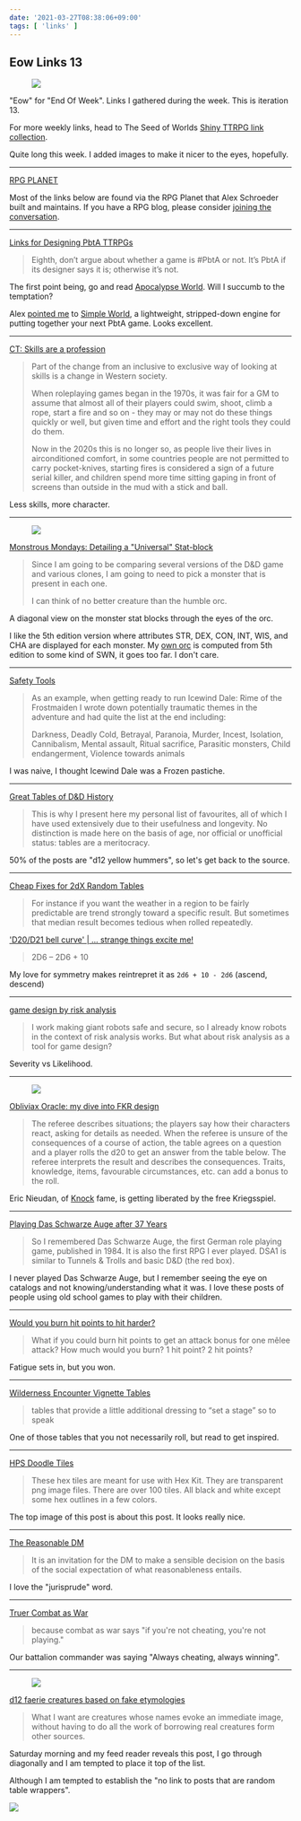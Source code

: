 ```yaml
---
date: '2021-03-27T08:38:06+09:00'
tags: [ 'links' ]
---
```


## Eow Links 13

<figure class="right">
<a href="https://natetreme.com/blog/2021/3/23/hps-doodle-tiles"><img src="images/20210327_map.png" loading="lazy" /></a>
<figcaption>
</figcaption>
</figure>

"Eow" for "End Of Week". Links I gathered during the week. This is iteration 13.

For more weekly links, head to The Seed of Worlds [Shiny TTRPG link collection](https://seedofworlds.blogspot.com/search/label/weekly%20links).

Quite long this week. I added images to make it nicer to the eyes, hopefully.

<hr/>

[RPG PLANET](https://campaignwiki.org/rpg/)

Most of the links below are found via the RPG Planet that Alex Schroeder built and maintains. If you have a RPG blog, please consider [joining the conversation](https://campaignwiki.org/wiki/Planet/Please_join!).

<hr/>

[Links for Designing PbtA TTRPGs](http://troypress.com/links-for-designing-pbta-ttrpgs/)

> Eighth, don’t argue about whether a game is #PbtA or not. It’s PbtA if its designer says it is; otherwise it’s not.

The first point being, go and read [Apocalypse World](https://www.drivethrurpg.com/product/194344/Apocalypse-World-2nd-Ed?affiliate_id=2746229). Will I succumb to the temptation?

Alex [pointed me](https://tabletop.social/@kensanata/105960679751140124) to [Simple World](https://buriedwithoutceremony.com/simple-world), a lightweight, stripped-down engine for putting together your next PbtA game. Looks excellent.

<hr/>

[CT: Skills are a profession](https://www.thevikinghatgm.com/2021/03/ct-skills-are-profession.html)

> Part of the change from an inclusive to exclusive way of looking at skills is a change in Western society.
>
> When roleplaying games began in the 1970s, it was fair for a GM to assume that almost all of their players could swim, shoot, climb a rope, start a fire and so on - they may or may not do these things quickly or well, but given time and effort and the right tools they could do them.
>
> Now in the 2020s this is no longer so, as people live their lives in airconditioned comfort, in some countries people are not permitted to carry pocket-knives, starting fires is considered a sign of a future serial killer, and children spend more time sitting gaping in front of screens than outside in the mud with a stick and ball.

Less skills, more character.

<hr/>

<figure class="right">
<a href="http://theotherside.timsbrannan.com/2021/03/monstrous-mondays-detailing-universal.html"><img src="images/20210327_orc.jpg" loading="lazy" /></a>
<figcaption>
</figcaption>
</figure>

[Monstrous Mondays: Detailing a "Universal" Stat-block](http://theotherside.timsbrannan.com/2021/03/monstrous-mondays-detailing-universal.html)

> Since I am going to be comparing several versions of the D&D game and various clones, I am going to need to pick a monster that is present in each one.
>
> I can think of no better creature than the humble orc.

A diagonal view on the monster stat blocks through the eyes of the orc.

I like the 5th edition version where attributes STR, DEX, CON, INT, WIS, and CHA are displayed for each monster. My [own orc](https://github.com/jmettraux/5town/blob/72c4378fb3ae13a3be91103aafa9c062b9c976a7/out/creatures/Orc.md#orc) is computed from 5th edition to some kind of SWN, it goes too far. I don't care.

<hr/>

[Safety Tools](http://slyflourish.com/safety_tools.html)

> As an example, when getting ready to run Icewind Dale: Rime of the Frostmaiden I wrote down potentially traumatic themes in the adventure and had quite the list at the end including:
>
> Darkness, Deadly Cold, Betrayal, Paranoia, Murder, Incest, Isolation, Cannibalism, Mental assault, Ritual sacrifice, Parasitic monsters, Child endangerment, Violence towards animals

I was naive, I thought Icewind Dale was a Frozen pastiche.

<hr/>

[Great Tables of D&D History](https://beyondfomalhaut.blogspot.com/2021/03/blog-great-tables-of-d-history.html)

> This is why I present here my personal list of favourites, all of which I have used extensively due to their usefulness and longevity. No distinction is made here on the basis of age, nor official or unofficial status: tables are a meritocracy.

50% of the posts are "d12 yellow hummers", so let's get back to the source.

<hr/>

[Cheap Fixes for 2dX Random Tables](https://viridianscroll.blogspot.com/2021/03/cheap-fixes-for-2dx-random-tables.html)

> For instance if you want the weather in a region to be fairly predictable are trend strongly toward a specific result. But sometimes that median result becomes tedious when rolled repeatedly.

['D20/D21 bell curve' | ... strange things excite me!](https://goblinshenchman.wordpress.com/2021/03/25/d20-d21-bell-curve-strange-things-excite-me/)

> 2D6 – 2D6 + 10

My love for symmetry makes reintrepret it as `2d6 + 10 - 2d6` (ascend, descend)

<hr/>

[game design by risk analysis](https://vsca.blog/2021/03/22/game-design-by-risk-analysis/)

> I work making giant robots safe and secure, so I already know robots in the context of risk analysis works. But what about risk analysis as a tool for game design?

Severity vs Likelihood.

<hr/>

<figure class="right">
<a href="images/20210327_obliviax.png"><img src="images/20210327_obliviax.png" loading="lazy" /></a>
<figcaption>
</figcaption>
</figure>

[Obliviax Oracle: my dive into FKR design](http://dragons.ie/obliviax-oracle-dive-fkr-design/)

> The referee describes situations; the players say how their characters react, asking for details as needed. When the referee is unsure of the consequences of a course of action, the table agrees on a question and a player rolls the d20 to get an answer from the table below. The referee interprets the result and describes the consequences. Traits, knowledge, items, favourable circumstances, etc. can add a bonus to the roll.

Eric Nieudan, of [Knock](https://www.themerrymushmen.com/) fame, is getting liberated by the free Kriegsspiel.

<hr/>

[Playing Das Schwarze Auge after 37 Years](https://zinnling.blogspot.com/2021/03/playing-das-schwarze-auge-after-28-years.html)

> So I remembered Das Schwarze Auge, the first German role playing game, published in 1984. It is also the first RPG I ever played. DSA1 is similar to Tunnels & Trolls and basic D&D (the red box).

I never played Das Schwarze Auge, but I remember seeing the eye on catalogs and not knowing/understanding what it was. I love these posts of people using old school games to play with their children.

<hr/>

[Would you burn hit points to hit harder?](https://grymlorde.blogspot.com/2021/03/would-you-burn-hit-points-to-hit-harder.html)

> What if you could burn hit points to get an attack bonus for one mêlee attack? How much would you burn? 1 hit point? 2 hit points?

Fatigue sets in, but you won.

<hr/>

[Wilderness Encounter Vignette Tables](https://blog.d4caltrops.com/2021/03/wilderness-encounter-vignette-tables.html)

> tables that provide a little additional dressing to “set a stage” so to speak

One of those tables that you not necessarily roll, but read to get inspired.

<hr/>

[HPS Doodle Tiles](https://natetreme.com/blog/2021/3/23/hps-doodle-tiles)

> These hex tiles are meant for use with Hex Kit.  They are transparent png image files.
> There are over 100 tiles. All black and white except some hex outlines in a few colors.

The top image of this post is about this post. It looks really nice.

<hr/>

[The Reasonable DM](http://monstersandmanuals.blogspot.com/2021/03/the-reasonable-dm.html)

> It is an invitation for the DM to make a sensible decision on the basis of the social expectation of what reasonableness entails.

I love the "jurisprude" word.

<hr/>

[Truer Combat as War](https://wanderinggamist.blogspot.com/2021/03/truer-combat-as-war.html)

> because combat as war says "if you're not cheating, you're not playing."

Our battalion commander was saying "Always cheating, always winning".

<hr/>

<figure class="right">
<a href="images/20210327_scarper.png"><img src="images/20210327_scarper.png" loading="lazy" /></a>
<figcaption>
</figcaption>
</figure>

[d12 faerie creatures based on fake etymologies](https://tabletopcuriositycabinet.blogspot.com/2021/03/d12-faerie-creatures-based-on-fake.html)

> What I want are creatures whose names evoke an immediate image, without having to do all the work of borrowing real creatures form other sources.

Saturday morning and my feed reader reveals this post, I go through diagonally and I am tempted to place it top of the list.

Although I am tempted to establish the "no link to posts that are random table wrappers".

<img class="pix" src="/images/pix.png?t=eow13" loading="lazy" />

